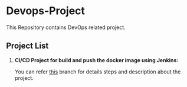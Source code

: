 # Devops-Project

This Repository contains DevOps related project.

## Project List

1. **CI/CD Project for build and push the docker image using Jenkins:**

    You can refer [this](https://github.com/ssiva9040/Devops-Project/tree/jenkins-ci-cd-dotnet) branch for details steps and description about the project.